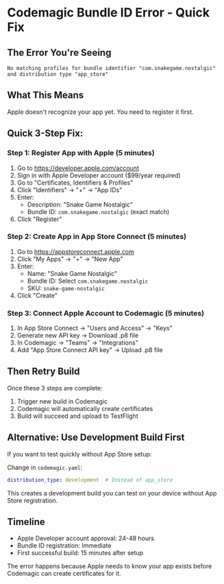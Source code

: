 # Codemagic Bundle ID Error - Quick Fix

## The Error You're Seeing
```
No matching profiles for bundle identifier "com.snakegame.nostalgic" and distribution type "app_store"
```

## What This Means
Apple doesn't recognize your app yet. You need to register it first.

## Quick 3-Step Fix:

### Step 1: Register App with Apple (5 minutes)
1. Go to https://developer.apple.com/account
2. Sign in with Apple Developer account ($99/year required)
3. Go to "Certificates, Identifiers & Profiles"
4. Click "Identifiers" → "+" → "App IDs"
5. Enter:
   - Description: "Snake Game Nostalgic"
   - Bundle ID: `com.snakegame.nostalgic` (exact match)
6. Click "Register"

### Step 2: Create App in App Store Connect (5 minutes)
1. Go to https://appstoreconnect.apple.com
2. Click "My Apps" → "+" → "New App"
3. Enter:
   - Name: "Snake Game Nostalgic"
   - Bundle ID: Select `com.snakegame.nostalgic`
   - SKU: `snake-game-nostalgic`
4. Click "Create"

### Step 3: Connect Apple Account to Codemagic (5 minutes)
1. In App Store Connect → "Users and Access" → "Keys"
2. Generate new API key → Download .p8 file
3. In Codemagic → "Teams" → "Integrations"
4. Add "App Store Connect API key" → Upload .p8 file

## Then Retry Build
Once these 3 steps are complete:
1. Trigger new build in Codemagic
2. Codemagic will automatically create certificates
3. Build will succeed and upload to TestFlight

## Alternative: Use Development Build First
If you want to test quickly without App Store setup:

Change in `codemagic.yaml`:
```yaml
distribution_type: development  # Instead of app_store
```

This creates a development build you can test on your device without App Store registration.

## Timeline
- Apple Developer account approval: 24-48 hours
- Bundle ID registration: Immediate
- First successful build: 15 minutes after setup

The error happens because Apple needs to know your app exists before Codemagic can create certificates for it.